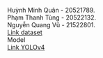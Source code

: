 Huỳnh Minh Quân - 20521789.  
Phạm Thanh Tùng - 20522132.  
Nguyễn Quang Vũ - 21522801.  
[Link dataset](https://drive.google.com/file/d/1HsOPz0KKXWklmxaf-4AdQsfAArqSSRdQ/view?usp=sharing)  
Model  
[Link YOLOv4](https://drive.google.com/drive/folders/1C9N4f6MMJUJbe4VDAaHZ54Me60Cg4bFB?usp=sharing)
